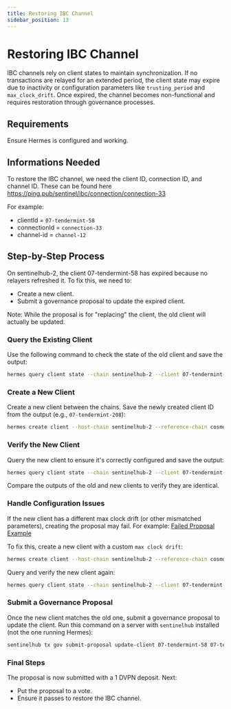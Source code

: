 ```yaml
---
title: Restoring IBC Channel
sidebar_position: 13
---
```


# Restoring IBC Channel

IBC channels rely on client states to maintain synchronization. If no transactions are relayed for an extended period, the client state may expire due to inactivity or configuration parameters like `trusting_period` and `max_clock_drift`. Once expired, the channel becomes non-functional and requires restoration through governance processes.


## Requirements

Ensure Hermes is configured and working.


## Informations Needed

To restore the IBC channel, we need the client ID, connection ID, and channel ID. These can be found here https://ping.pub/sentinel/ibc/connection/connection-33

For example:
- clientId = `07-tendermint-58`
- connectionId = `connection-33`
- channel-id = `channel-12`


## Step-by-Step Process

On sentinelhub-2, the client 07-tendermint-58 has expired because no relayers refreshed it. To fix this, we need to:

- Create a new client.
- Submit a governance proposal to update the expired client.

Note: While the proposal is for "replacing" the client, the old client will actually be updated.


### Query the Existing Client

Use the following command to check the state of the old client and save the output:

```bash
hermes query client state --chain sentinelhub-2 --client 07-tendermint-58
```

### Create a New Client

Create a new client between the chains. Save the newly created client ID from the output (e.g., `07-tendermint-208`):

```bash
hermes create client --host-chain sentinelhub-2 --reference-chain cosmoshub-4
```

### Verify the New Client

Query the new client to ensure it's correctly configured and save the output:

```bash
hermes query client state --chain sentinelhub-2 --client 07-tendermint-208
```

Compare the outputs of the old and new clients to verify they are identical.

### Handle Configuration Issues

If the new client has a different max clock drift (or other mismatched parameters), creating the proposal may fail. For example:
[Failed Proposal Example](https://www.mintscan.io/sentinel/tx/09BC809FE229DAB0458EBFAD9F48A7DD26F26C7FC958ABC1274CAE1FDA314DFB?height=19809320)

To fix this, create a new client with a custom `max clock drift`:

```bash
hermes create client --host-chain sentinelhub-2 --reference-chain cosmoshub-4 --clock-drift 1800s
```

Query and verify the new client again:

```bash
hermes query client state --chain sentinelhub-2 --client 07-tendermint-209
```

### Submit a Governance Proposal

Once the new client matches the old one, submit a governance proposal to update the client.
Run this command on a server with `sentinelhub` installed (not the one running Hermes):

```bash
sentinelhub tx gov submit-proposal update-client 07-tendermint-58 07-tendermint-209 --chain-id sentinelhub-2 --from validator --fees 200000udvpn --gas 2000000 --title 'Reviving DVPN <-> ATOM IBC channel' --description 'Currently, the DVPN <-> ATOM IBC channel has its client expired on Sentinel side, which blocks relaying. To fix that, we need to replace the client with the newly created one that is not expired.\n\nPlease vote YES if you agree with restoring IBC channel between Cosmos Hub and Sentinel.' --deposit 1000000udvpn
```

### Final Steps

The proposal is now submitted with a 1 DVPN deposit. Next:

- Put the proposal to a vote.
- Ensure it passes to restore the IBC channel.